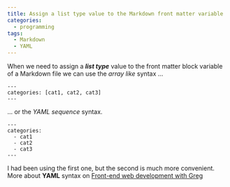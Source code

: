 ```yaml
---
title: Assign a list type value to the Markdown front matter variable
categories:
  - programming
tags:
  - Markdown
  - YAML
---
```


When we need to assign a _**list type**_ value to the front matter block variable of a Markdown file we can use the _array like_ syntax ...

```
---
categories: [cat1, cat2, cat3]
---
```

... or the _YAML sequence_ syntax.

```
---
categories:
  - cat1
  - cat2
  - cat3
---
```

I had been using the first one, but the second is much more convenient. More about **YAML** syntax on [Front-end web development with Greg](https://dev.greglobinski.com/)
